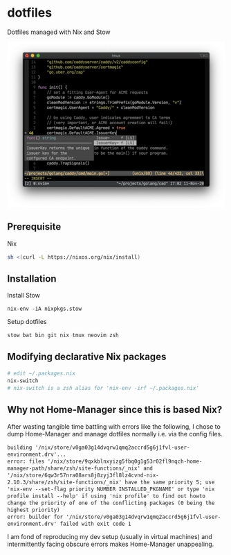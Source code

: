 dotfiles
========

Dotfiles managed with Nix and Stow

![Vim](screenshots/vim.png)

## Prerequisite

Nix

```sh
sh <(curl -L https://nixos.org/nix/install)
```

## Installation

Install Stow

```
nix-env -iA nixpkgs.stow
```

Setup dotfiles

```
stow bat bin git nix tmux neovim zsh
```

## Modifying declarative Nix packages

```sh
# edit ~/.packages.nix
nix-switch
# nix-switch is a zsh alias for 'nix-env -irf ~/.packages.nix'
```

## Why not Home-Manager since this is based Nix?

After wasting tangible time battling with errors like the following,
I chose to dump Home-Manager and manage dotfiles normally i.e. via the config files.

```console
building '/nix/store/v0ga03g14dvqrw1qmq2accrd5g6j1fvl-user-environment.drv'...
error: files '/nix/store/9qxkblnxyizg5fbq0g1g53r02fl9nqch-home-manager-path/share/zsh/site-functions/_nix' and '/nix/store/6qw3r57nra08ars8j8zyj3fl8lz4cvnd-nix-2.10.3/share/zsh/site-functions/_nix' have the same priority 5; use 'nix-env --set-flag priority NUMBER INSTALLED_PKGNAME' or type 'nix profile install --help' if using 'nix profile' to find out howto change the priority of one of the conflicting packages (0 being the highest priority)
error: builder for '/nix/store/v0ga03g14dvqrw1qmq2accrd5g6j1fvl-user-environment.drv' failed with exit code 1
```

I am fond of reproducing my dev setup (usually in virtual machines) and intermittently facing obscure errors makes Home-Manager unappealing.
